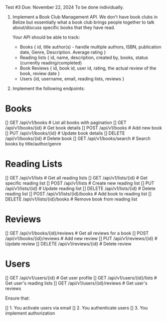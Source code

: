 Test #3
Due: November 22, 2024
To be done individually.


1. Implement a Book Club Management API. We don't have book clubs in Belize but essentially what a 
   book club brings people together to talk about/discuss specific books that they have read.
   
   Your API should be able to track:
   
    - Books { id, title author(s) - handle multiple authors, ISBN, publication date, Genre, Description. Average rating }
    - Reading lists { id, name, description, created by, books, status (currently reading/completed)
    - Book Reviews { id, book id, user id, rating, the actual review of the book, review date }
    - Users {id, username, email, reading lists, reviews }
   
   
2. Implement the following endpoints:


Books
=====

[] GET    /api/v1/books              # List all books with pagination
[] GET    /api/v1/books/{id}         # Get book details
[] POST   /api/v1/books              # Add new book
[] PUT    /api/v1/books/{id}         # Update book details
[] DELETE /api/v1/books/{id}         # Delete book
[] GET    /api/v1/books/search       # Search books by title/author/genre


Reading Lists
=============

[] GET    /api/v1/lists              # Get all reading lists
[] GET    /api/v1/lists/{id}         # Get specific reading list
[] POST   /api/v1/lists              # Create new reading list
[] PUT    /api/v1/lists/{id}         # Update reading list
[] DELETE /api/v1/lists/{id}         # Delete reading list
[] POST   /api/v1/lists/{id}/books   # Add book to reading list
[] DELETE /api/v1/lists/{id}/books   # Remove book from reading list


Reviews
=======

[] GET    /api/v1/books/{id}/reviews # Get all reviews for a book
[] POST   /api/v1/books/{id}/reviews # Add new review
[] PUT    /api/v1/reviews/{id}       # Update review
[] DELETE /api/v1/reviews/{id}       # Delete review


Users
======

[] GET    /api/v1/users/{id}         # Get user profile
[] GET    /api/v1/users/{id}/lists   # Get user's reading lists
[] GET    /api/v1/users/{id}/reviews # Get user's reviews



Ensure that:

[] 1. You activate users via email
[] 2. You authenticate users
[] 3. You implement authorization
